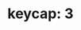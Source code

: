 ---
layout: smileys&emotion
title: "keycap: 3"
emoji: keycap_3
permalink: 3️⃣.html
image: assets/img/3moji/keycap_3.png
---